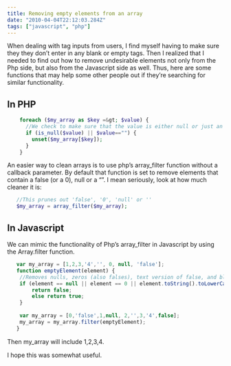 ```yaml
---
title: Removing empty elements from an array
date: "2010-04-04T22:12:03.284Z"
tags: ["javascript", "php"]
---
```


When dealing with tag inputs from users, I find myself having to make sure they they don’t enter in any blank or empty tags. Then I realized that I needed to find out how to remove undesirable elements not only from the Php side, but also from the Javascript side as well. Thus, here are some functions that may help some other people out if they’re searching for similar functionality.

## In PHP

```php
    foreach ($my_array as $key =&gt; $value) {
      //We check to make sure that the value is either null or just an empty string
      if (is_null($value) || $value=="") {
        unset($my_array[$key]);
      }
    }
```

An easier way to clean arrays is to use php’s array_filter function without a callback parameter. By default that function is set to remove elements that contain a false (or a 0), null or a “”. I mean seriously, look at how much cleaner it is:

```php
   //This prunes out 'false', '0', 'null' or ''
   $my_array = array_filter($my_array);
```

## In Javascript

We can mimic the functionality of Php’s array_filter in Javascript by using the Array.filter function.

```js
   var my_array = [1,2,3,'4','', 0, null, 'false'];
   function emptyElement(element) {
	//Removes nulls, zeros (also falses), text version of false, and blank element
	if (element == null || element == 0 || element.toString().toLowerCase() == 'false' || element == '') {
		return false;
		else return true;
	}
 
	var my_array = [0,'false',1,null, 2,'',3,'4',false];
	my_array = my_array.filter(emptyElement);
   }
```

Then my_array will include 1,2,3,4.

I hope this was somewhat useful.
